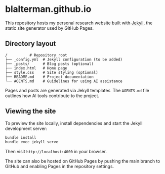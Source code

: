 # blalterman.github.io

This repository hosts my personal research website built with
[Jekyll](https://jekyllrb.com/), the static site generator used by
GitHub Pages.

## Directory layout

```
/          # Repository root
├── _config.yml  # Jekyll configuration (to be added)
├── _posts/      # Blog posts (optional)
├── index.html   # Home page
├── style.css    # Site styling (optional)
├── README.md    # Project documentation
└── AGENTS.md    # Guidelines for using AI assistance
```

Pages and posts are generated via Jekyll templates. The `AGENTS.md` file
outlines how AI tools contribute to the project.

## Viewing the site

To preview the site locally, install dependencies and start the Jekyll
development server:

```bash
bundle install
bundle exec jekyll serve
```

Then visit `http://localhost:4000` in your browser.

The site can also be hosted on GitHub Pages by pushing the main branch to GitHub and enabling Pages in the repository settings.
